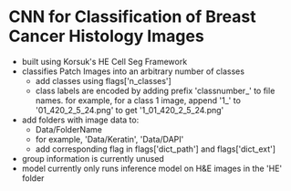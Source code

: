 # CNN for Classification of Breast Cancer Histology Images
* built using Korsuk's HE Cell Seg Framework
* classifies Patch Images into an arbitrary number of classes
  * add classes using flags['n_classes']
  * class labels are encoded by adding prefix 'classnumber_' to file names. for example, for a class 1 image, append '1_' to '01_420_2_5_24.png' to get '1_01_420_2_5_24.png'
* add folders with image data to:
  * Data/FolderName
  * for example, 'Data/Keratin', 'Data/DAPI'
  * add corresponding flag in flags['dict_path'] and flags['dict_ext']
* group information is currently unused
* model currently only runs inference model on H&E images in the 'HE' folder
